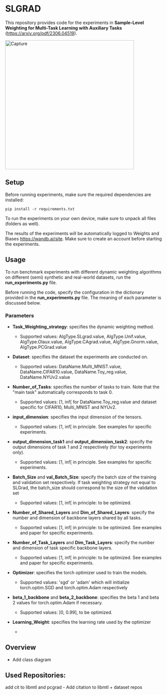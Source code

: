 # SLGRAD
This repository provides code for the experiments in **Sample-Level Weighting for Multi-Task Learning with Auxiliary Tasks** (https://arxiv.org/pdf/2306.04519).

<img width="412" alt="Capture" src="https://github.com/vub-dl/SLGrad/assets/108074099/a501ae04-a48a-4877-be76-067446dfc1a3">


## Setup

Before running experiments, make sure the required dependencies are installed:

```
pip install -r requirements.txt 
```

To run the experiments on your own device, make sure to unpack all files (folders as well). 

The results of the experiments will be automatically logged to Weights and Biases https://wandb.ai/site. Make sure to create an account before starting the experiments.   
## Usage

To run benchmark experiments with different dynamic weighting algorithms on different (semi) synthetic and real-world datasets, run the **run_experiments.py** file. 

Before running the code, specify the configuration in the dictionary provided in the  **run_experiments.py** file. The meaning of each parameter is discussed below. 

### Parameters

- **Task_Weighting_strategy**: specifies the dynamic weighting method.
  
  - Supported values: AlgType.SLgrad.value, AlgType.Unif.value, AlgType.Olaux.value, AlgType.CAgrad.value, AlgType.Gnorm.value, AlgType.PCGrad.value

- **Dataset**: specifies the dataset the experiments are conducted on.

  - Supported values: DataName.Multi_MNIST.value, DataName.CIFAR10.value, DataName.Toy_reg.value, DataName.NYUv2.value
    
- **Number_of_Tasks**: specifies the number of tasks to train. Note that the "main task" automatically corresponds to task 0.

  - Supported values: [1, inf[ for DataName.Toy_reg.value     and  dataset specific for CIFAR10, Multi_MNIST and NYUv2.
 
- **input_dimension**: specifies the input dimension of the tensors.
  
  - Supported values: [1, inf[ in principle. See examples for specific experiments.

-  **output_dimension_task1** and **output_dimension_task2**: specify the output dimensions of task 1 and 2 respectively (for toy experiments only).

    - Supported values: [1, inf[ in principle. See examples for specific experiments.

-  **Batch_Size** and **val_Batch_Size**: specify the batch size of the training and validation set respectively. If task weighting strategy not equal to SLGrad, the     batch_size should correspond to the size of the validation set
    - Supported values: [1, inf[ in principle: to be optimized.
 
-  **Number_of_Shared_Layers** and **Dim_of_Shared_Layers**: specify the number and dimension of backbone layers shared by all tasks.

    - Supported values: [1, inf[ in principle: to be optimized. See examples and paper for specific experiments.

-  **Number_of_Task_Layers** and **Dim_Task_Layers**: specify the number and dimension of task specific backbone layers.

   -  Supported values: [1, inf[ in principle: to be optimized. See examples and paper for specific experiments.

- **Optimizer**: specifies the torch optimizer used to train the models.

   - Supported values: 'sgd' or 'adam' which will initialize torch.optim.SGD and torch.optim.Adam respectively

- **beta_1_backbone** and **beta_2_backbone**: specifies the beta 1 and beta 2 values for torch.optim.Adam if necessary.
  
    - Supported values: ]0, 0.99], to be optimized.

- **Learning_Weight**: specifies the learning rate used by the optimizer

    -
  
      
 




  



## Overview

- Add class diagram

## Used Repositories:
add cit to libmtl and pcgrad - Add citation to libmtl + dataset repos

